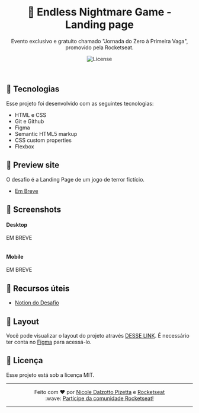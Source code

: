<h1 align="center"> 👻 Endless Nightmare Game - Landing page </h1>

<p align="center">
Evento exclusivo e gratuito chamado "Jornada do Zero à Primeira Vaga", promovido pela Rocketseat.<br/>
</p>

<p align="center">
  <img alt="License" src="https://img.shields.io/static/v1?label=license&message=MIT&color=49AA26&labelColor=000000">
</p>

<br>

## 🚀 Tecnologias

Esse projeto foi desenvolvido com as seguintes tecnologias:

- HTML e CSS
- Git e Github
- Figma
- Semantic HTML5 markup
- CSS custom properties
- Flexbox

## 🚀 Preview site

O desafio é a Landing Page de um jogo de terror fictício.

- [Em Breve]()

## 🚀 Screenshots

#### Desktop

EM BREVE
![]()

![]()

#### Mobile

EM BREVE
![]() ![]()

## 🚀 Recursos úteis

- [Notion do Desafio](https://efficient-sloth-d85.notion.site/Jornada-do-Zero-primeira-vaga-93a7d365a2d6482a89d5f6d1b32d3d7b)

## 🚀 Layout

Você pode visualizar o layout do projeto através [DESSE LINK](https://www.figma.com/file/aXwXauaSPARCyommElIOqF/Horror-Game-LP-%28Community%29?t%3DsDtmIgZ0x9aU1aQW-0). É necessário ter conta no [Figma](https://figma.com) para acessá-lo.

## :memo: Licença

Esse projeto está sob a licença MIT.

---

<p align="center"> Feito com ♥ por <a href="https://github.com/NicoleDPizetta">Nicole Dalzotto Pizetta</a> e <a href="https://www.rocketseat.com.br/">Rocketseat</a> 
<br>:wave: <a href="https://discord.gg/rocketseat">Participe da comunidade Rocketseat!</a> </p>

---

